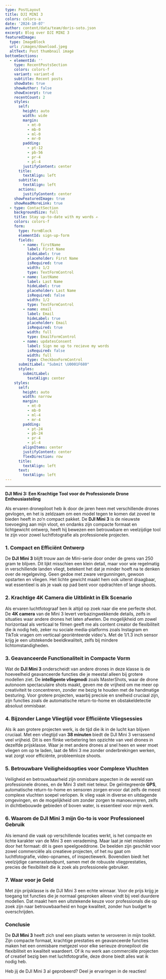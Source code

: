 ```yaml
---
type: PostLayout
title: DJI MINI 3
colors: colors-a
date: '2024-10-07'
author: content/data/team/doris-soto.json
excerpt: Blog over DJI MINI 3
featuredImage:
  type: ImageBlock
  url: /images/download.jpeg
  altText: Post thumbnail image
bottomSections:
  - elementId: ''
    type: RecentPostsSection
    colors: colors-f
    variant: variant-d
    subtitle: Recent posts
    showDate: true
    showAuthor: false
    showExcerpt: true
    recentCount: 2
    styles:
      self:
        height: auto
        width: wide
        margin:
          - mt-0
          - mb-0
          - ml-0
          - mr-0
        padding:
          - pt-12
          - pb-56
          - pr-4
          - pl-4
        justifyContent: center
      title:
        textAlign: left
      subtitle:
        textAlign: left
      actions:
        justifyContent: center
    showFeaturedImage: true
    showReadMoreLink: true
  - type: ContactSection
    backgroundSize: full
    title: Stay up-to-date with my words ✍️
    colors: colors-f
    form:
      type: FormBlock
      elementId: sign-up-form
      fields:
        - name: firstName
          label: First Name
          hideLabel: true
          placeholder: First Name
          isRequired: true
          width: 1/2
          type: TextFormControl
        - name: lastName
          label: Last Name
          hideLabel: true
          placeholder: Last Name
          isRequired: false
          width: 1/2
          type: TextFormControl
        - name: email
          label: Email
          hideLabel: true
          placeholder: Email
          isRequired: true
          width: full
          type: EmailFormControl
        - name: updatesConsent
          label: Sign me up to recieve my words
          isRequired: false
          width: full
          type: CheckboxFormControl
      submitLabel: "Submit \U0001F680"
      styles:
        submitLabel:
          textAlign: center
    styles:
      self:
        height: auto
        width: narrow
        margin:
          - mt-0
          - mb-0
          - ml-4
          - mr-4
        padding:
          - pt-24
          - pb-24
          - pr-4
          - pl-4
        alignItems: center
        justifyContent: center
        flexDirection: row
      title:
        textAlign: left
      text:
        textAlign: left
---
```

****

**DJI Mini 3: Een Krachtige Tool voor de Professionele Drone Enthousiasteling**

Als ervaren dronepiloot heb ik door de jaren heen met verschillende drones gevlogen, en het is zeldzaam om een model tegen te komen dat zoveel te bieden heeft in zo’n compact pakket. De **DJI Mini 3** is de nieuwste toevoeging aan mijn vloot, en ondanks zijn compacte formaat en lichtgewicht ontwerp, heeft hij bewezen een betrouwbare en veelzijdige tool te zijn voor zowel luchtfotografie als professionele projecten.

### 1. **Compact en Efficiënt Ontwerp**

De **DJI Mini 3** blijft trouw aan de Mini-serie door onder de grens van 250 gram te blijven. Dit lijkt misschien een klein detail, maar voor wie regelmatig in verschillende landen vliegt, betekent het dat je minder hoeft na te denken over de regelgeving. Geen gedoe met zware vergunningen, gewoon opstarten en vliegen. Het lichte gewicht maakt hem ook uiterst draagbaar, wat essentieel is als je vaak op pad bent voor opdrachten of lange shoots.

### 2. **Krachtige 4K Camera die Uitblinkt in Elk Scenario**

Als ervaren luchtfotograaf ben ik altijd op zoek naar die ene perfecte shot. De **4K camera** van de Mini 3 levert verbazingwekkende details, zelfs in situaties waar andere drones het laten afweten. De mogelijkheid om zowel horizontaal als verticaal te filmen geeft me als content creator de flexibiliteit die ik nodig heb, zeker nu sociale media-platforms zoals Instagram en TikTok vragen om verticaal georiënteerde video's. Met de 1/1.3 inch sensor krijg je een uitstekende beeldkwaliteit, zelfs bij mindere lichtomstandigheden.

### 3. **Geavanceerde Functionaliteit in Compacte Vorm**

Wat de **DJI Mini 3** onderscheidt van andere drones in deze klasse is de hoeveelheid geavanceerde functies die je meestal alleen bij grotere modellen ziet. De **intelligente vliegmodi** zoals MasterShots, waar de drone autonoom spectaculaire shots maakt, geven me de vrijheid om me meer op creativiteit te concentreren, zonder me bezig te houden met de handmatige besturing. Voor grotere projecten, waarbij precisie en snelheid cruciaal zijn, zijn functies zoals de automatische return-to-home en obstakeldetectie absoluut onmisbaar.

### 4. **Bijzonder Lange Vliegtijd voor Efficiënte Vliegsessies**

Als ik aan grotere projecten werk, is de tijd die ik in de lucht kan blijven cruciaal. Met een vliegtijd van **38 minuten** biedt de DJI Mini 3 verrassend veel vrijheid. Dit is een flinke verbetering ten opzichte van veel drones in dezelfde prijsklasse. Waar je met andere drones al snel heen en weer moet vliegen om op te laden, laat de Mini 3 me zonder onderbrekingen werken, wat zorgt voor efficiënte, probleemloze shoots.

### 5. **Betrouwbare Veiligheidsopties voor Complexe Vluchten**

Veiligheid en betrouwbaarheid zijn onmisbare aspecten in de wereld van professionele drones, en de Mini 3 stelt niet teleur. De geïntegreerde **GPS**, automatische return-to-home en sensoren zorgen ervoor dat zelfs de meest complexe vluchten soepel verlopen. Ik vlieg vaak in diverse en uitdagende omgevingen, en de mogelijkheid om zonder zorgen te manoeuvreren, zelfs in dichtbebouwde gebieden of boven water, is essentieel voor mijn werk.

### 6. **Waarom de DJI Mini 3 mijn Go-to is voor Professioneel Gebruik**

Als iemand die vaak op verschillende locaties werkt, is het compacte en lichte karakter van de Mini 3 een verademing. Maar laat je niet misleiden door het formaat: dit is geen speelgoeddrone. De beelden zijn geschikt voor zowel commerciële als creatieve projecten, of het nu gaat om luchtfotografie, video-opnames, of inspectiewerk. Bovendien biedt het veelzijdige camerastandpunt, samen met de robuuste vliegprestaties, precies de flexibiliteit die ik zoek als professionele gebruiker.

### 7. **Waar voor je Geld**

Met zijn prijsklasse is de DJI Mini 3 een echte winnaar. Voor de prijs krijg je toegang tot functies die je normaal gesproken alleen vindt bij veel duurdere modellen. Dat maakt hem een uitstekende keuze voor professionals die op zoek zijn naar betrouwbaarheid en hoge kwaliteit, zonder hun budget te overschrijden.

### Conclusie

De **DJI Mini 3** heeft zich snel een plaats weten te veroveren in mijn toolkit. Zijn compacte formaat, krachtige prestaties en geavanceerde functies maken het een onmisbare metgezel voor elke serieuze dronepiloot die flexibiliteit en kwaliteit waardeert. Of ik nu werk aan commerciële projecten of creatief bezig ben met luchtfotografie, deze drone biedt alles wat ik nodig heb.

Heb jij de DJI Mini 3 al geprobeerd? Deel je ervaringen in de reacties!
